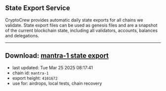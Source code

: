 ## State Export Service
CryptoCrew provides automatic daily state exports for all chains we validate. State export files can be used as genesis files and are a snapshot of the current blockchain state, including all validators, accounts, balances and delegations.

---
**Download: [mantra-1 state export](https://dl-eu2.ccvalidators.com/SERVICE/mantrachain/mantra-1_export_4101672.json)**
---

- last updated: Tue Mar 25 2025 08:17:41
- chain id: `mantra-1`
- export height: `4101672`
- use for: airdrops, local tests, chain recovery
